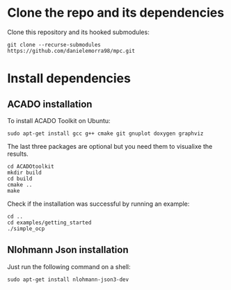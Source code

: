 # Clone the repo and its dependencies
Clone this repository and its hooked submodules:
```
git clone --recurse-submodules https://github.com/danielemorra98/mpc.git
```
# Install dependencies

## ACADO installation
To install ACADO Toolkit on Ubuntu:
```
sudo apt-get install gcc g++ cmake git gnuplot doxygen graphviz
```
The last three packages are optional but you need them to visualixe the results.

```
cd ACADOtoolkit
mkdir build
cd build
cmake ..
make
```

Check if the installation was successful by running an example:
```
cd ..
cd examples/getting_started
./simple_ocp
```

## Nlohmann Json installation
Just run the following command on a shell:
```
sudo apt-get install nlohmann-json3-dev
```